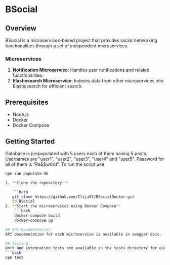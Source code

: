 # BSocial

## Overview

BSocial is a microservices-based project that provides social networking functionalities through a set of independent microservices.

### Microservices

1. **Notification Microservice**: Handles user notifications and related functionalities.
2. **Elasticsearch Microservice**: Indexes data from other microservices into Elasticsearch for efficient search.

## Prerequisites

- Node.js
- Docker
- Docker Compose

## Getting Started
Database is prepopulated with 5 users each of them having 5 posts. Usernames are "user1", "user2", "user3", "user4" and "user5". Password for all of them is "Pa$$w0rd".
To run the script use
```bash
npm run populate-db

1. **Clone the repository:**

   ```bash
   git clone https://github.com/Ilija97/BSocialDocker.git
   cd BSocial
2. **Start the microservices using Docker Compose**
    ```bash
    docker-compose build
    docker-compose up

## API Documentation
API documentation for each microservice is available in swagger docs.

## Testing
Unit and integration tests are available in the tests directory for each microservice.
```bash
npm test
